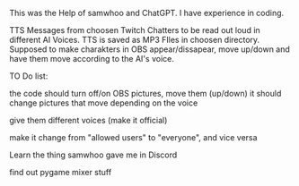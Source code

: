 This was the Help of samwhoo and ChatGPT. I have experience in coding.

TTS Messages from choosen Twitch Chatters to be read out loud in different AI Voices. 
TTS is saved as MP3 FIles in choosen directory.
Supposed to make charakters in OBS appear/dissapear, move up/down and have them move according to the AI's voice. 





TO Do list:


the code should turn off/on OBS pictures, move them (up/down)
it should change pictures that move depending on the voice

give them different voices (make it official)

make it change from "allowed users" to "everyone", and vice versa



Learn the thing samwhoo gave me in Discord

find out pygame mixer stuff
